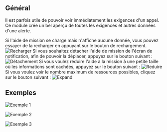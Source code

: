 ## Général
Il est parfois utile de pouvoir voir immédiatement les exigences d'un appel. Ce module crée un bel aperçu de toutes les exigences et autres données d'une alerte.

Si l'aide de mission se charge mais n'affiche aucune donnée, vous pouvez essayer de la recharger en appuyant sur le bouton de rechargement. ![Recharger](missionHelperReload.png)
Si vous souhaitez détacher l'aide de mission de l'écran de notification, afin de pouvoir la déplacer, appuyez sur le bouton suivant : ![Détachement](missionHelperLos.png)
Si vous voulez réduire l'aide à la mission à une petite taille où les informations sont cachées, appuyez sur le bouton suivant : ![Reduire](missionHelperExpand.png)
Si vous voulez voir le nombre maximum de ressources possibles, cliquez sur le bouton suivant : ![Expand](missionHelperMax.png)

## Exemples

 ![Exemple 1](missionHelper1.png)

 ![Exemple 2](missionHelper2.png)

 ![Exemple 3](missionHelper3.png)
